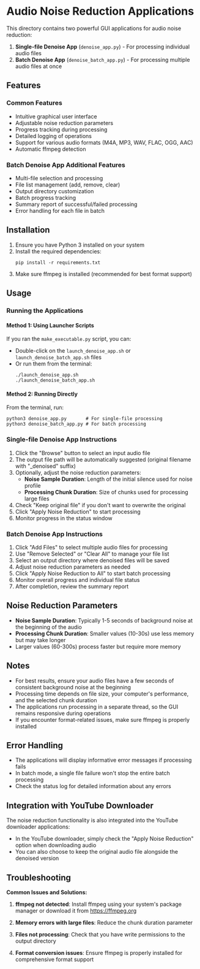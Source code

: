 # Audio Noise Reduction Applications

This directory contains two powerful GUI applications for audio noise reduction:

1. **Single-file Denoise App** (`denoise_app.py`) - For processing individual audio files
2. **Batch Denoise App** (`denoise_batch_app.py`) - For processing multiple audio files at once

## Features

### Common Features
- Intuitive graphical user interface
- Adjustable noise reduction parameters
- Progress tracking during processing
- Detailed logging of operations
- Support for various audio formats (M4A, MP3, WAV, FLAC, OGG, AAC)
- Automatic ffmpeg detection

### Batch Denoise App Additional Features
- Multi-file selection and processing
- File list management (add, remove, clear)
- Output directory customization
- Batch progress tracking
- Summary report of successful/failed processing
- Error handling for each file in batch

## Installation

1. Ensure you have Python 3 installed on your system
2. Install the required dependencies:
   ```
   pip install -r requirements.txt
   ```
3. Make sure ffmpeg is installed (recommended for best format support)

## Usage

### Running the Applications

#### Method 1: Using Launcher Scripts
If you ran the `make_executable.py` script, you can:
- Double-click on the `launch_denoise_app.sh` or `launch_denoise_batch_app.sh` files
- Or run them from the terminal:
  ```
  ./launch_denoise_app.sh
  ./launch_denoise_batch_app.sh
  ```

#### Method 2: Running Directly
From the terminal, run:
```
python3 denoise_app.py       # For single-file processing
python3 denoise_batch_app.py # For batch processing
```

### Single-file Denoise App Instructions
1. Click the "Browse" button to select an input audio file
2. The output file path will be automatically suggested (original filename with "_denoised" suffix)
3. Optionally, adjust the noise reduction parameters:
   - **Noise Sample Duration**: Length of the initial silence used for noise profile
   - **Processing Chunk Duration**: Size of chunks used for processing large files
4. Check "Keep original file" if you don't want to overwrite the original
5. Click "Apply Noise Reduction" to start processing
6. Monitor progress in the status window

### Batch Denoise App Instructions
1. Click "Add Files" to select multiple audio files for processing
2. Use "Remove Selected" or "Clear All" to manage your file list
3. Select an output directory where denoised files will be saved
4. Adjust noise reduction parameters as needed
5. Click "Apply Noise Reduction to All" to start batch processing
6. Monitor overall progress and individual file status
7. After completion, review the summary report

## Noise Reduction Parameters

- **Noise Sample Duration**: Typically 1-5 seconds of background noise at the beginning of the audio
- **Processing Chunk Duration**: Smaller values (10-30s) use less memory but may take longer
- Larger values (60-300s) process faster but require more memory

## Notes
- For best results, ensure your audio files have a few seconds of consistent background noise at the beginning
- Processing time depends on file size, your computer's performance, and the selected chunk duration
- The applications run processing in a separate thread, so the GUI remains responsive during operations
- If you encounter format-related issues, make sure ffmpeg is properly installed

## Error Handling
- The applications will display informative error messages if processing fails
- In batch mode, a single file failure won't stop the entire batch processing
- Check the status log for detailed information about any errors

## Integration with YouTube Downloader

The noise reduction functionality is also integrated into the YouTube downloader applications:
- In the YouTube downloader, simply check the "Apply Noise Reduction" option when downloading audio
- You can also choose to keep the original audio file alongside the denoised version

## Troubleshooting

**Common Issues and Solutions:**

1. **ffmpeg not detected**: Install ffmpeg using your system's package manager or download it from https://ffmpeg.org

2. **Memory errors with large files**: Reduce the chunk duration parameter

3. **Files not processing**: Check that you have write permissions to the output directory

4. **Format conversion issues**: Ensure ffmpeg is properly installed for comprehensive format support